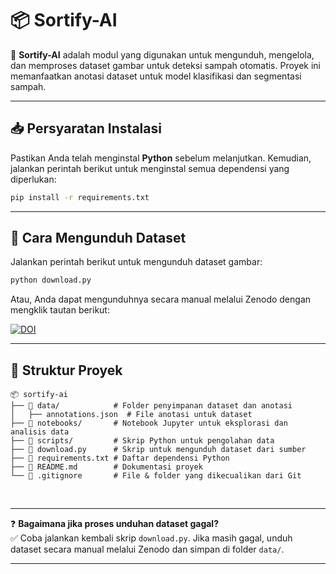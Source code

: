 # 📦 Sortify-AI

🚀 **Sortify-AI** adalah modul yang digunakan untuk mengunduh, mengelola, dan memproses dataset gambar untuk deteksi sampah otomatis. Proyek ini memanfaatkan anotasi dataset untuk model klasifikasi dan segmentasi sampah.

---

## 📥 Persyaratan Instalasi

Pastikan Anda telah menginstal **Python** sebelum melanjutkan. Kemudian, jalankan perintah berikut untuk menginstal semua dependensi yang diperlukan:

```sh
pip install -r requirements.txt
```

---

## 🔹 Cara Mengunduh Dataset

Jalankan perintah berikut untuk mengunduh dataset gambar:

```sh
python download.py
```

Atau, Anda dapat mengunduhnya secara manual melalui Zenodo dengan mengklik tautan berikut:

[![DOI](https://zenodo.org/badge/DOI/10.5281/zenodo.3587843.svg)](https://doi.org/10.5281/zenodo.3587843)

---

## 📌 Struktur Proyek

```
📦 sortify-ai
├── 📂 data/            # Folder penyimpanan dataset dan anotasi
│   ├── annotations.json  # File anotasi untuk dataset
├── 📂 notebooks/       # Notebook Jupyter untuk eksplorasi dan analisis data
├── 📂 scripts/         # Skrip Python untuk pengolahan data
├── 📜 download.py      # Skrip untuk mengunduh dataset dari sumber
├── 📜 requirements.txt # Daftar dependensi Python
├── 📜 README.md        # Dokumentasi proyek
└── 📜 .gitignore       # File & folder yang dikecualikan dari Git
```

<br>

---

❓ **Bagaimana jika proses unduhan dataset gagal?**  
✅ Coba jalankan kembali skrip `download.py`. Jika masih gagal, unduh dataset secara manual melalui Zenodo dan simpan di folder `data/`.

---